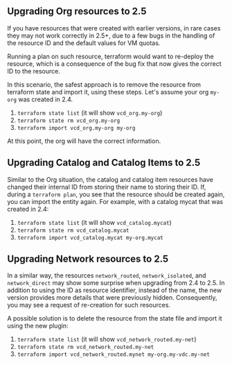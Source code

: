 
## Upgrading Org resources to 2.5

If you have resources that were created with earlier versions, in rare cases they may not work correctly in 2.5+, due to
a few bugs in the handling of the resource ID and the default values for VM quotas.

Running a plan on such resource, terraform would want to re-deploy the resource, which is a consequence of the bug fix
that now gives the correct ID to the resource.

In this scenario, the safest approach is to remove the resource from terraform state and import it, using these steps.
Let's assume your org `my-org` was created in 2.4.

1. `terraform state list` (it will show `vcd_org.my-org`)
2. `terraform state rm vcd_org.my-org`
3. `terraform import vcd_org.my-org my-org`

At this point, the org will have the correct information.

## Upgrading Catalog and Catalog Items to 2.5

Similar to the Org situation, the catalog and catalog item resources have changed their internal ID from storing their name to storing their ID.
If, during a `terraform plan`, you see that the resource should be created again, you can import the entity again. For example, with a catalog mycat
that was created in 2.4:

1. `terraform state list` (it will show `vcd_catalog.mycat`)
2. `terraform state rm vcd_catalog.mycat`
3. `terraform import vcd_catalog.mycat my-org.mycat`

## Upgrading Network resources to 2.5

In a similar way, the resources `network_routed`, `network_isolated`, and `network_direct` may show some surprise when
upgrading from 2.4 to 2.5. In addition to using the ID as resource identifier, instead of the name, the new version
provides more details that were previously hidden. Consequently, you may see a request of re-creation for such
resources.

A possible solution is to delete the resource from the state file and import it using the new plugin:

1. `terraform state list` (it will show `vcd_network_routed.my-net`)
2. `terraform state rm vcd_network_routed.my-net`
3. `terraform import vcd_network_routed.mynet my-org.my-vdc.my-net`
